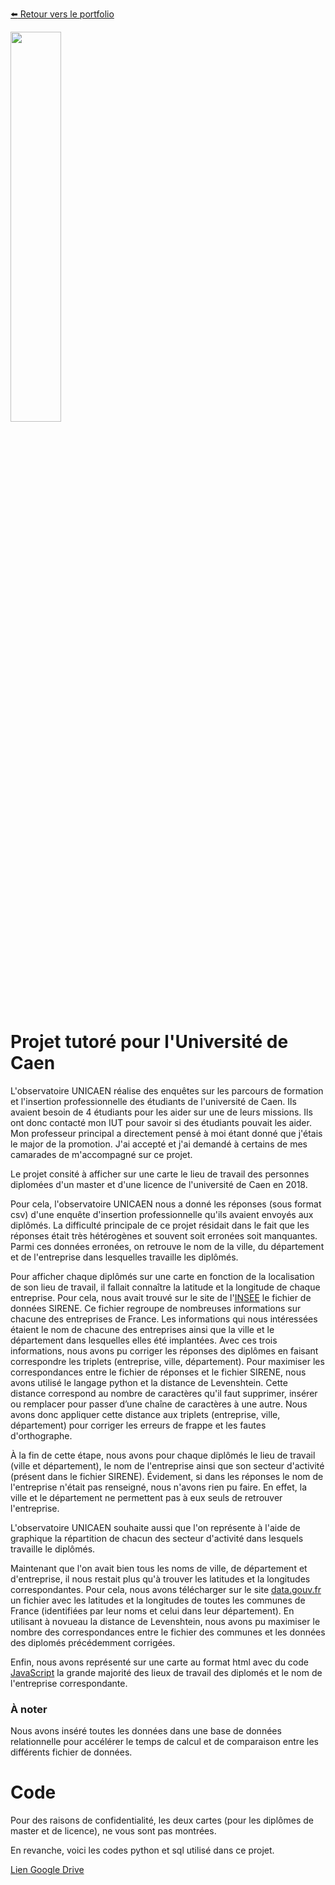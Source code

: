 [:arrow_left: Retour vers le portfolio](https://github.com/ThibaultLanthiez/Portfolio)

<img src="https://borea.mnhn.fr/sites/default/files/styles/large/public/Logo%20UNICAEN%20V1-noir.png?itok=J3rUaLBD" width="40%" and height="40%"/>

# Projet tutoré pour l'Université de Caen

L'observatoire UNICAEN réalise des enquêtes sur les parcours de formation et l'insertion professionnelle des étudiants de l'université de Caen. Ils avaient besoin de 4 étudiants pour les aider sur une de leurs missions. Ils ont donc contacté mon IUT pour savoir si des étudiants pouvait les aider. Mon professeur principal a directement pensé à moi étant donné que j'étais le major de la promotion. J'ai accepté et j'ai demandé à certains de mes camarades de m'accompagné sur ce projet. 

Le projet consité à afficher sur une carte le lieu de travail des personnes diplomées d'un master et d'une licence de l'université de Caen en 2018. 

Pour cela, l'observatoire UNICAEN nous a donné les réponses (sous format csv) d'une enquête d'insertion professionnelle qu'ils avaient envoyés aux diplômés. La difficulté principale de ce projet résidait dans le fait que les réponses était très hétérogènes et souvent soit erronées soit manquantes. Parmi ces données erronées, on retrouve le nom de la ville, du département et de l'entreprise dans lesquelles travaille les diplômés.

Pour afficher chaque diplômés sur une carte en fonction de la localisation de son lieu de travail, il fallait connaître la latitude et la longitude de chaque entreprise. Pour cela, nous avait trouvé sur le site de l'[INSEE](https://www.insee.fr/fr/information/3591226) le fichier de données SIRENE. Ce fichier regroupe de nombreuses informations sur chacune des entreprises de France. Les informations qui nous intéressées étaient le nom de chacune des entreprises ainsi que la ville et le département dans lesquelles elles été implantées. Avec ces trois informations, nous avons pu corriger les réponses des diplômes en faisant correspondre les triplets (entreprise, ville, département). Pour maximiser les correspondances entre le fichier de réponses et le fichier SIRENE, nous avons utilisé le langage python et la distance de Levenshtein. Cette distance correspond au nombre de caractères qu'il faut supprimer, insérer ou remplacer pour passer d’une chaîne de caractères à une autre. Nous avons donc appliquer cette distance aux triplets (entreprise, ville, département) pour corriger les erreurs de frappe et les fautes d'orthographe. 

À la fin de cette étape, nous avons pour chaque diplômés le lieu de travail (ville et département), le nom de l'entreprise ainsi que son secteur d'activité (présent dans le fichier SIRENE). Évidement, si dans les réponses le nom de l'entreprise n'était pas renseigné, nous n'avons rien pu faire. En effet, la ville et le département ne permettent pas à eux seuls de retrouver l'entreprise.

L'observatoire UNICAEN souhaite aussi que l'on représente à l'aide de graphique la répartition de chacun des secteur d'activité dans lesquels travaille le diplômés.

Maintenant que l'on avait bien tous les noms de ville, de département et d'entreprise, il nous restait plus qu'à trouver les latitudes et la longitudes correspondantes. Pour cela, nous avons télécharger sur le site [data.gouv.fr](https://www.data.gouv.fr/fr/datasets/listes-des-communes-geolocalisees-par-regions-departements-circonscriptions-nd/) un fichier avec les latitudes et la longitudes de toutes les communes de France (identifiées par leur noms et celui dans leur département). En utilisant à novueau la distance de Levenshtein, nous avons pu maximiser le nombre des correspondances entre le fichier des communes et les données des diplomés précédemment corrigées.

Enfin, nous avons représenté sur une carte au format html avec du code [JavaScript](https://leafletjs.com/) la grande majorité des lieux de travail des diplomés et le nom de l'entreprise correspondante.

### À noter

Nous avons inséré toutes les données dans une base de données relationnelle pour accélérer le temps de calcul et de comparaison entre les différents fichier de données.

# Code 

Pour des raisons de confidentialité, les deux cartes (pour les diplômes de master et de licence), ne vous sont pas montrées. 

En revanche, voici les codes python et sql utilisé dans ce projet.



[Lien Google Drive](https://drive.google.com/drive/u/0/folders/1Bxr0rauNXz7VsVXgN70zaj1dnx60WF-8)
